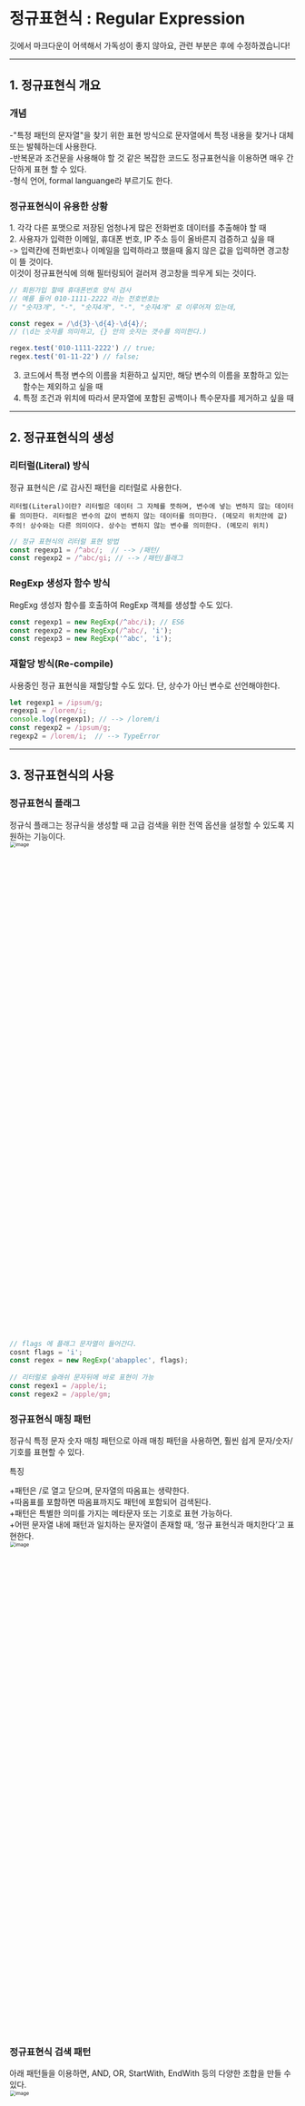 <h1>정규표현식 : Regular Expression</h1>
<p>깃에서 마크다운이 어색해서 가독성이 좋지 않아요, 관련 부분은 후에 수정하겠습니다!</p>
 
<hr />

<h2>1. 정규표현식 개요</h2>

<h3>개념</h3>
-"특정 패턴의 문자열"을 찾기 위한 표현 방식으로 문자열에서 특정 내용을 찾거나 대체 또는 발췌하는데 사용한다.<br />
-반복문과 조건문을 사용해야 할 것 같은 복잡한 코드도 정규표현식을 이용하면 매우 간단하게 표현 할 수 있다.<br />
-형식 언어, formal languange라 부르기도 한다. <br />

<h3>정규표현식이 유용한 상황</h3>
1. 각각 다른 포맷으로 저장된 엄청나게 많은 전화번호 데이터를 추출해야 할 때<br />
2. 사용자가 입력한 이메일, 휴대폰 번호, IP 주소 등이 올바른지 검증하고 싶을 때<br />
 -> 입력칸에 전화번호나 이메일을 입력하라고 했을때 옳지 않은 값을 입력하면 경고창이 뜰 것이다.<br />
    이것이 정규표현식에 의해 필터링되어 걸러져 경고창을 띄우게 되는 것이다.  <br />
 
 ```js
 // 회원가입 할때 휴대폰번호 양식 검사
// 예를 들어 010-1111-2222 라는 전호번호는
// "숫자3개", "-", "숫자4개", "-", "숫자4개" 로 이루어져 있는데,
 
const regex = /\d{3}-\d{4}-\d{4}/; 
// (\d는 숫자를 의미하고, {} 안의 숫자는 갯수를 의미한다.) 
 
regex.test('010-1111-2222') // true; 
regex.test('01-11-22') // false;
```

3. 코드에서 특정 변수의 이름을 치환하고 싶지만, 해당 변수의 이름을 포함하고 있는 함수는 제외하고 싶을 때<br />
4. 특정 조건과 위치에 따라서 문자열에 포함된 공백이나 특수문자를 제거하고 싶을 때<br />
<hr />

<h2>2. 정규표현식의 생성</h2>
<h3>리터럴(Literal) 방식</h3>
정규 표현식은 /로 감사진 패턴을 리터럴로 사용한다.

```
리터럴(Literal)이란? 리터럴은 데이터 그 자체를 뜻하며, 변수에 넣는 변하지 않는 데이터를 의미한다. 리터럴은 변수의 값이 변하지 않는 데이터를 의미한다. (메모리 위치안에 값)
주의! 상수와는 다른 의미이다. 상수는 변하지 않는 변수를 의미한다. (메모리 위치)
```

```js
// 정규 표현식의 리터럴 표현 방법
const regexp1 = /^abc/;  // --> /패턴/
const regexp2 = /^abc/gi; // --> /패턴/플래그
```

<h3>RegExp 생성자 함수 방식</h3>
RegExg 생성자 함수를 호출하여 RegExp 객체를 생성할 수도 있다.

```js
const regexp1 = new RegExp(/^abc/i); // ES6
const regexp2 = new RegExp(/^abc/, 'i');
const regexp3 = new RegExp('^abc', 'i');
```

<h3>재할당 방식(Re-compile)</h3>
사용중인 정규 표현식을 재할당할 수도 있다. 단, 상수가 아닌 변수로 선언해야한다.

```js
let regexp1 = /ipsum/g;
regexp1 = /lorem/i;
console.log(regexp1); // --> /lorem/i
const regexp2 = /ipsum/g;
regexp2 = /lorem/i;  // --> TypeError
```

<hr />

<h2>3. 정규표현식의 사용</h2>
 
<h3>정규표현식 플래그</h3>
정규식 플래그는 정규식을 생성할 때 고급 검색을 위한 전역 옵션을 설정할 수 있도록 지원하는 기능이다.
<img width="1440" alt="image" src="https://user-images.githubusercontent.com/104986866/200372416-18faa888-1165-46f2-b443-cc9ff7403dec.jpg" style="zoom:60%;" >

```javascript
// flags 에 플래그 문자열이 들어간다.
cosnt flags = 'i';
const regex = new RegExp('abapplec', flags);
 
// 리터럴로 슬래쉬 문자뒤에 바로 표현이 가능
const regex1 = /apple/i;
const regex2 = /apple/gm;
```

<h3>정규표현식 매칭 패턴</h3>
정규식 특정 문자 숫자 매칭 패턴으로 아래 매칭 패턴을 사용하면, 훨씬 쉽게 문자/숫자/기호를 표현할 수 있다.
<p>특징</p>
+패턴은 /로 열고 닫으며, 문자열의 따옴표는 생략한다.<br />
+따옴표를 포함하면 따옴표까지도 패턴에 포함되어 검색된다.<br />
+패턴은 특별한 의미를 가지는 메타문자 또는 기호로 표현 가능하다.<br />
+어떤 문자열 내에 패턴과 일치하는 문자열이 존재할 때, ‘정규 표현식과 매치한다’고 표현한다.<br />
<img width="1440" alt="image" src="https://user-images.githubusercontent.com/104986866/200372420-1364e9bd-cdac-4a80-9e4e-bbd4fe1b8d7a.jpg" style="zoom:60%;" >

<h3>정규표현식 검색 패턴</h3>
아래 패턴들을 이용하면, AND, OR, StartWith, EndWith 등의 다양한 조합을 만들 수 있다.
<img width="1440" alt="image" src="https://user-images.githubusercontent.com/104986866/200372426-be6936e8-874f-446f-a268-6eea3e30649e.jpg" style="zoom:60%;" >


<h3>정규표현식 갯수(수량) 패턴</h3>
특정 패턴이 몇번 반복되는지도 필터링 가능하다.
<img width="1440" alt="image" src="https://user-images.githubusercontent.com/104986866/200372425-20778dc5-7f4f-4196-8dd3-dc5514a6ac00.jpg" style="zoom:60%;" >

<h3>정규표현식 주요 메서드</h3>
정규표현식을 가지고 이메일이나 전화번호 매칭 필터링을 하기위해선 자바스크립트 정규식 메서드를 이용하여 패턴을 검사하고, 매칭되는 문자열을 추출, 변환한다.

주의! exec 메서드는 문자열 내의 모든 패턴을 검색하는 g 플래그를 지정해도 첫 번째 매칭 결과만 반환해준다.
<img width="1440" alt="image" src="https://user-images.githubusercontent.com/104986866/200372424-f4249940-5fd2-4e6e-a319-2876ec78febb.jpg" style="zoom:60%;" >

```javascript
// 정규표현식을 담은 변수
const regex = /apple/; // apple 이라는 단어가 있는지 필터링
 
// "문자열"이 "정규표현식"과 매칭되면 true, 아니면 false반환
regex.test("banana and apple"); // true
 
// "문자열"에서 "정규표현식"에 매칭되는 항목들을 배열로 반환
const txt = "banana and apple is fruit";
txt.match(regex); // ['apple']
 
// "정규표현식"에 매칭되는 항목을 "대체문자열"로 변환
txt.replace(regex, "watermelon"); // 'banana and watermelo'
```

<hr />
<h2>4. 정규표현식 예제</h2>

```js
const form = document.querySelector('#form')
const input = document.querySelector('#phone')
const output = document.querySelector('#output')

const re = /^(?:\d{3}|\(\d{3}\))([-\/\.])\d{4}\1\d{4}$/

function testInfo(phoneInput) {
  const ok = re.exec(phoneInput.value)

  if (!ok) {
    output.textContent = `형식에 맞지 않는 전화번호입니다. (${phoneInput.value})`
  } else {
    output.textContent = `감사합니다. 전화번호는 ${ok[0]} 입니다.`
  }
}

form.addEventListener('submit', (event) => {
  event.preventDefault()
  testInfo(input)
})
```

<img width="1440" alt="image" src="https://user-images.githubusercontent.com/104986866/200372408-66f920cb-4654-47fb-8ffb-c05f827ef149.jpg" style="zoom:60%;" >
<img width="1440" alt="image" src="https://user-images.githubusercontent.com/104986866/200372415-b2f7b5ba-58e4-4671-9770-2ef103329568.jpg" style="zoom:60%;" >


<p>참조</p>
https://hanamon.kr/javascript-%EC%A0%95%EA%B7%9C%ED%91%9C%ED%98%84%EC%8B%9D-%EC%82%AC%EC%9A%A9%ED%95%98%EA%B8%B0-%EA%B0%9C%EB%85%90%ED%8E%B8/
https://developer.mozilla.org/ko/docs/Web/JavaScript/Guide/Regular_Expressions
https://curryyou.tistory.com/234
https://inpa.tistory.com/entry/JS-%F0%9F%93%9A-%EC%A0%95%EA%B7%9C%EC%8B%9D-RegExp-%EB%88%84%EA%B5%AC%EB%82%98-%EC%9D%B4%ED%95%B4%ED%95%98%EA%B8%B0-%EC%89%BD%EA%B2%8C-%EC%A0%95%EB%A6%AC
